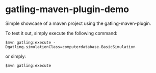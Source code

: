gatling-maven-plugin-demo
=========================

Simple showcase of a maven project using the gatling-maven-plugin.

To test it out, simply execute the following command:

    $mvn gatling:execute -Dgatling.simulationClass=computerdatabase.BasicSimulation

or simply:

    $mvn gatling:execute
